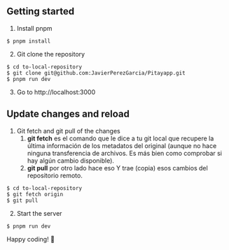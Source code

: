 ## Getting started
1. Install pnpm
```
$ pnpm install
```
2. Git clone the repository

```
$ cd to-local-repository
$ git clone git@github.com:JavierPerezGarcia/Pitayapp.git 
$ pnpm run dev
```
3. Go to http://localhost:3000


## Update changes and reload 
1. Git fetch and git pull of the changes
   1. **git fetch** es el comando que le dice a tu git local que recupere la última información de los metadatos del original (aunque no hace ninguna transferencia de archivos. Es más bien como comprobar si hay algún cambio disponible).
   2. **git pull** por otro lado hace eso Y trae (copia) esos cambios del repositorio remoto.

```
$ cd to-local-repository
$ git fetch origin
$ git pull
```
2. Start the server
```
$ pnpm run dev
```

Happy coding!
:goat:
